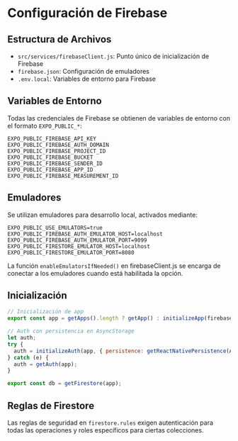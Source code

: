 # Configuración de Firebase

## Estructura de Archivos

- `src/services/firebaseClient.js`: Punto único de inicialización de Firebase
- `firebase.json`: Configuración de emuladores
- `.env.local`: Variables de entorno para Firebase

## Variables de Entorno

Todas las credenciales de Firebase se obtienen de variables de entorno con el formato `EXPO_PUBLIC_*`:

```
EXPO_PUBLIC_FIREBASE_API_KEY
EXPO_PUBLIC_FIREBASE_AUTH_DOMAIN
EXPO_PUBLIC_FIREBASE_PROJECT_ID
EXPO_PUBLIC_FIREBASE_BUCKET
EXPO_PUBLIC_FIREBASE_SENDER_ID
EXPO_PUBLIC_FIREBASE_APP_ID
EXPO_PUBLIC_FIREBASE_MEASUREMENT_ID
```

## Emuladores

Se utilizan emuladores para desarrollo local, activados mediante:

```
EXPO_PUBLIC_USE_EMULATORS=true
EXPO_PUBLIC_FIREBASE_AUTH_EMULATOR_HOST=localhost
EXPO_PUBLIC_FIREBASE_AUTH_EMULATOR_PORT=9099
EXPO_PUBLIC_FIRESTORE_EMULATOR_HOST=localhost
EXPO_PUBLIC_FIRESTORE_EMULATOR_PORT=8080
```

La función `enableEmulatorsIfNeeded()` en firebaseClient.js se encarga de conectar a los emuladores cuando está habilitada la opción.

## Inicialización

```javascript
// Inicialización de app
export const app = getApps().length ? getApp() : initializeApp(firebaseConfig);

// Auth con persistencia en AsyncStorage
let auth;
try {
  auth = initializeAuth(app, { persistence: getReactNativePersistence(AsyncStorage) });
} catch (e) {
  auth = getAuth(app);
}

export const db = getFirestore(app);
```

## Reglas de Firestore

Las reglas de seguridad en `firestore.rules` exigen autenticación para todas las operaciones y roles específicos para ciertas colecciones.
